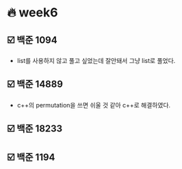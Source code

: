 # :fire: week6

## :ballot_box_with_check: 백준 1094

* list를 사용하지 않고 풀고 싶었는데 잘안돼서 그냥 list로 풀었다.

## :ballot_box_with_check: 백준 14889

* c++의 permutation을 쓰면 쉬울 것 같아 c++로 해결하였다.

## :ballot_box_with_check: 백준 18233

## :ballot_box_with_check: 백준 1194

